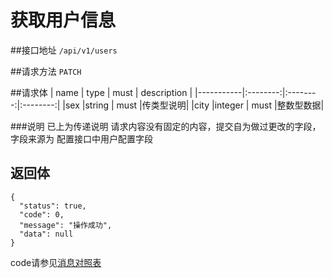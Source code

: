 # 获取用户信息

##接口地址
`/api/v1/users`

##请求方法
`PATCH`

##请求体
| name      | type     | must     | description |
|-----------|:--------:|:--------:|:--------:|
|sex        |string    | must     |传类型说明|
|city		|integer   | must     |整数型数据|

###说明
已上为传递说明
请求内容没有固定的内容，提交自为做过更改的字段，字段来源为 配置接口中用户配置字段

## 返回体
```json5
{
  "status": true,
  "code": 0,
  "message": "操作成功",
  "data": null
}
```

code请参见[消息对照表](消息对照表.md)
